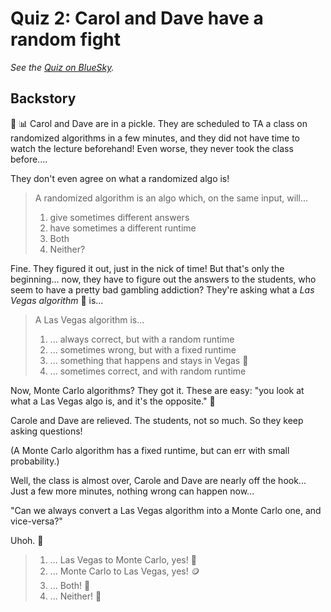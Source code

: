 # Quiz 2: Carol and Dave have a random fight

_See the [Quiz on BlueSky]()._

## Backstory

 🧩 📊 Carol and Dave are in a pickle. They are scheduled to TA a class on randomized algorithms in a few minutes, and they did not have time to watch the lecture beforehand! Even worse, they never took the class before....

They don't even agree on what a randomized algo is! 
> A randomized algorithm is an algo which, on the same input, will...
> 1. give sometimes different answers
> 1. have sometimes a different runtime
> 1. Both
> 1. Neither?

Fine. They figured it out, just in the nick of time! But that's only the beginning... now, they have to figure out the answers to the students, who seem to have a pretty bad gambling addiction? They're asking what a _Las Vegas algorithm_ 🎰 is...
> A Las Vegas algorithm is...
> 1. ... always correct, but with a random runtime
> 1. ... sometimes wrong, but with a fixed runtime
> 1. ... something that happens and stays in Vegas 🎰
> 1. ... sometimes correct, and with random runtime

Now, Monte Carlo algorithms? They got it. These are easy: "you look at what a Las Vegas algo is, and it's the opposite." 🧐

Carole and Dave are relieved. The students, not so much. So they keep asking questions!

(A Monte Carlo algorithm has a fixed runtime, but can err with small probability.)


Well, the class is almost over, Carole and Dave are nearly off the hook... Just a few more minutes, nothing wrong can happen now...

"Can we always convert a Las Vegas algorithm into a Monte Carlo one, and vice-versa?"

Uhoh. 🥒
> 1. ... Las Vegas to Monte Carlo, yes! 🎲
> 1. ... Monte Carlo to Las Vegas, yes! 🪙
> 1. ... Both! 🎰
> 1. ... Neither! 💸
